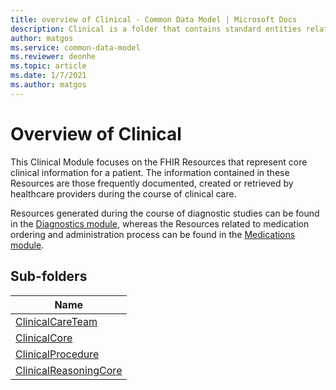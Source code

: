 ```yaml
---
title: overview of Clinical - Common Data Model | Microsoft Docs
description: Clinical is a folder that contains standard entities related to the Common Data Model.
author: matgos
ms.service: common-data-model
ms.reviewer: deonhe
ms.topic: article
ms.date: 1/7/2021
ms.author: matgos
---
```


# Overview of Clinical
This Clinical Module focuses on the FHIR Resources that represent core clinical information for a patient.  The information contained in these Resources are those frequently documented, created or retrieved by healthcare providers during the course of clinical care. 

Resources generated during the course of diagnostic studies can be found in the [Diagnostics module](../Diagnostics/overview.md), whereas the Resources related to medication ordering and administration process can be found in the [Medications module](../Medication/overview.md).

## Sub-folders

|Name|
|---|
|[ClinicalCareTeam](ClinicalCareTeam/overview.md)|
|[ClinicalCore](ClinicalCore/overview.md)|
|[ClinicalProcedure](ClinicalProcedure/overview.md)|
|[ClinicalReasoningCore](ClinicalReasoningCore/overview.md)|



